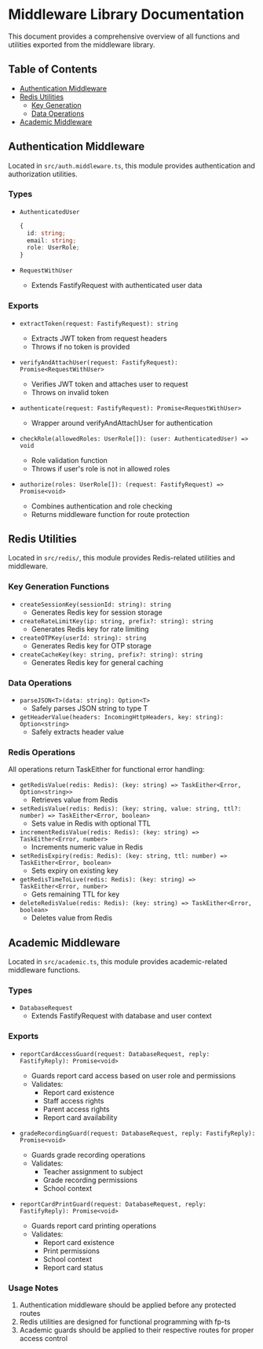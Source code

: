 # Middleware Library Documentation

This document provides a comprehensive overview of all functions and utilities exported from the middleware library.

## Table of Contents

- [Authentication Middleware](#authentication-middleware)
- [Redis Utilities](#redis-utilities)
  - [Key Generation](#key-generation)
  - [Data Operations](#data-operations)
- [Academic Middleware](#academic-middleware)

## Authentication Middleware

Located in `src/auth.middleware.ts`, this module provides authentication and authorization utilities.

### Types

- `AuthenticatedUser`

  ```typescript
  {
    id: string;
    email: string;
    role: UserRole;
  }
  ```

- `RequestWithUser`
  - Extends FastifyRequest with authenticated user data

### Exports

- `extractToken(request: FastifyRequest): string`

  - Extracts JWT token from request headers
  - Throws if no token is provided

- `verifyAndAttachUser(request: FastifyRequest): Promise<RequestWithUser>`

  - Verifies JWT token and attaches user to request
  - Throws on invalid token

- `authenticate(request: FastifyRequest): Promise<RequestWithUser>`

  - Wrapper around verifyAndAttachUser for authentication

- `checkRole(allowedRoles: UserRole[]): (user: AuthenticatedUser) => void`

  - Role validation function
  - Throws if user's role is not in allowed roles

- `authorize(roles: UserRole[]): (request: FastifyRequest) => Promise<void>`
  - Combines authentication and role checking
  - Returns middleware function for route protection

## Redis Utilities

Located in `src/redis/`, this module provides Redis-related utilities and middleware.

### Key Generation Functions

- `createSessionKey(sessionId: string): string`
  - Generates Redis key for session storage
- `createRateLimitKey(ip: string, prefix?: string): string`
  - Generates Redis key for rate limiting
- `createOTPKey(userId: string): string`
  - Generates Redis key for OTP storage
- `createCacheKey(key: string, prefix?: string): string`
  - Generates Redis key for general caching

### Data Operations

- `parseJSON<T>(data: string): Option<T>`
  - Safely parses JSON string to type T
- `getHeaderValue(headers: IncomingHttpHeaders, key: string): Option<string>`
  - Safely extracts header value

### Redis Operations

All operations return TaskEither for functional error handling:

- `getRedisValue(redis: Redis): (key: string) => TaskEither<Error, Option<string>>`
  - Retrieves value from Redis
- `setRedisValue(redis: Redis): (key: string, value: string, ttl?: number) => TaskEither<Error, boolean>`
  - Sets value in Redis with optional TTL
- `incrementRedisValue(redis: Redis): (key: string) => TaskEither<Error, number>`
  - Increments numeric value in Redis
- `setRedisExpiry(redis: Redis): (key: string, ttl: number) => TaskEither<Error, boolean>`
  - Sets expiry on existing key
- `getRedisTimeToLive(redis: Redis): (key: string) => TaskEither<Error, number>`
  - Gets remaining TTL for key
- `deleteRedisValue(redis: Redis): (key: string) => TaskEither<Error, boolean>`
  - Deletes value from Redis

## Academic Middleware

Located in `src/academic.ts`, this module provides academic-related middleware functions.

### Types

- `DatabaseRequest`
  - Extends FastifyRequest with database and user context

### Exports

- `reportCardAccessGuard(request: DatabaseRequest, reply: FastifyReply): Promise<void>`

  - Guards report card access based on user role and permissions
  - Validates:
    - Report card existence
    - Staff access rights
    - Parent access rights
    - Report card availability

- `gradeRecordingGuard(request: DatabaseRequest, reply: FastifyReply): Promise<void>`

  - Guards grade recording operations
  - Validates:
    - Teacher assignment to subject
    - Grade recording permissions
    - School context

- `reportCardPrintGuard(request: DatabaseRequest, reply: FastifyReply): Promise<void>`
  - Guards report card printing operations
  - Validates:
    - Report card existence
    - Print permissions
    - School context
    - Report card status

### Usage Notes

1. Authentication middleware should be applied before any protected routes
2. Redis utilities are designed for functional programming with fp-ts
3. Academic guards should be applied to their respective routes for proper access control
